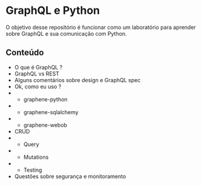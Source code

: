 # GraphQL e Python

O objetivo desse repositório é funcionar como um laboratório para aprender sobre GraphQL e sua comunicação com Python.

## Conteúdo

* O que é GraphQL ?
* GraphQL vs REST
* Alguns comentários sobre design e GraphQL spec
* Ok, como eu uso ?
* * graphene-python
* * graphene-sqlalchemy
* * graphene-webob
* CRUD
* * Query
* * Mutations
* * Testing
* Questões sobre segurança e monitoramento
